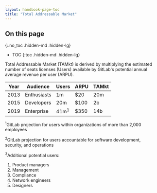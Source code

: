 ```yaml
---
layout: handbook-page-toc
title: "Total Addressable Market"
---
```


## On this page
{:.no_toc .hidden-md .hidden-lg}

- TOC
{:toc .hidden-md .hidden-lg}

Total Addressable Market (TAMkt) is derived by multiplying the estimated number of seats licenses (Users) available by GitLab's potential annual average revenue per user (ARPU).  

| Year | Audience | Users | ARPU | TAMkt |
| ---- | -------- | ----- | ---- | --- |
| 2013 | Enthusiasts | 1m | $20 | 20m |
| 2015 | Developers | 20m | $100 | 2b |
| 2019 | Enterprise | 41m<sup>1</sup> | $350 | 14b |

<sup>1</sup>GitLab projection for users within organizations of more than 2,000 employees

<sup>2</sup>GitLab projection for users accountable for software development, security, and operations

<sup>3</sup>Additional potential users:
 1. Product managers
 1. Management
 1. Compliance
 1. Network engineers
 1. Designers 





